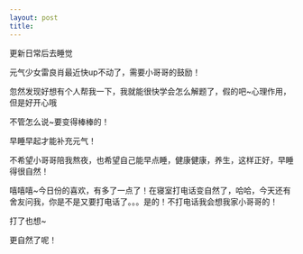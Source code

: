```yaml
---
layout: post
title: 
---
```


更新日常后去睡觉

元气少女雷良肖最近快up不动了，需要小哥哥的鼓励！

忽然发现好想有个人帮我一下，我就能很快学会怎么解题了，假的吧~心理作用，但是好开心哦

不管怎么说~要变得棒棒的！

早睡早起才能补充元气！

不希望小哥哥陪我熬夜，也希望自己能早点睡，健康健康，养生，这样正好，早睡得很自然！

嘻嘻嘻~今日份的喜欢，有多了一点了！在寝室打电话变自然了，哈哈，今天还有舍友问我，你是不是又要打电话了。。。是的！不打电话我会想我家小哥哥的！

打了也想~

更自然了呢！

